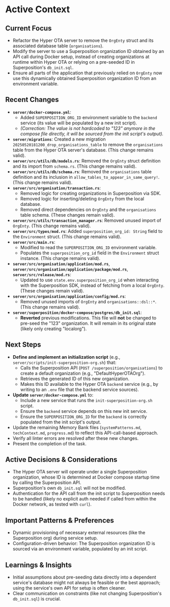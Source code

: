 # Active Context

## Current Focus

*   Refactor the Hyper OTA server to remove the `OrgEnty` struct and its associated database table (`organisations`).
*   Modify the server to use a Superposition organization ID obtained by an API call during Docker setup, instead of creating organizations at runtime within Hyper OTA or relying on a pre-seeded ID in Superposition's `db_init.sql`.
*   Ensure all parts of the application that previously relied on `OrgEnty` now use this dynamically obtained Superposition organization ID from an environment variable.

## Recent Changes

*   **`server/docker-compose.yml`**:
    *   Added `SUPERPOSITION_ORG_ID` environment variable to the `backend` service (its value will be populated by a new init script).
    *   *(Correction: The value is not hardcoded to "123" anymore in the compose file directly, it will be sourced from the init script's output).*
*   **`server/migrations`**: Created a new migration `20250520181200_drop_organisations_table` to remove the `organisations` table from the Hyper OTA server's database. (This change remains valid).
*   **`server/src/utils/db/models.rs`**: Removed the `OrgEnty` struct definition and its import from `schema.rs`. (This change remains valid).
*   **`server/src/utils/db/schema.rs`**: Removed the `organisations` table definition and its inclusion in `allow_tables_to_appear_in_same_query!`. (This change remains valid).
*   **`server/src/organisation/transaction.rs`**:
    *   Removed logic for creating organizations in Superposition via SDK.
    *   Removed logic for inserting/deleting `OrgEnty` from the local database.
    *   Removed direct dependencies on `OrgEnty` and the `organisations` table schema. (These changes remain valid).
*   **`server/src/utils/transaction_manager.rs`**: Removed unused import of `OrgEnty`. (This change remains valid).
*   **`server/src/types/mod.rs`**: Added `superposition_org_id: String` field to the `Environment` struct. (This change remains valid).
*   **`server/src/main.rs`**:
    *   Modified to read the `SUPERPOSITION_ORG_ID` environment variable.
    *   Populates the `superposition_org_id` field in the `Environment` struct instance. (This change remains valid).
*   **`server/src/organisation/application/mod.rs`**, **`server/src/organisation/application/package/mod.rs`**, **`server/src/release/mod.rs`**:
    *   Updated to use `state.env.superposition_org_id` when interacting with the Superposition SDK, instead of fetching from a local `OrgEnty`. (These changes remain valid).
*   **`server/src/organisation/application/config/mod.rs`**:
    *   Removed unused imports of `OrgEnty` and `organisations::dsl::*`. (This change remains valid).
*   **`server/superposition/docker-compose/postgres/db_init.sql`**:
    *   **Reverted** previous modifications. This file will **not** be changed to pre-seed the "123" organization. It will remain in its original state (likely only creating "localorg").

## Next Steps

*   **Define and implement an initialization script** (e.g., `server/scripts/init-superposition-org.sh`) that:
    *   Calls the Superposition API (`POST /superposition/organisations`) to create a default organization (e.g., "DefaultHyperOTAOrg").
    *   Retrieves the generated ID of this new organization.
    *   Makes this ID available to the Hyper OTA `backend` service (e.g., by writing to an `.env` file that the backend service sources).
*   **Update `server/docker-compose.yml`** to:
    *   Include a new service that runs the `init-superposition-org.sh` script.
    *   Ensure the `backend` service depends on this new init service.
    *   Ensure the `SUPERPOSITION_ORG_ID` for the `backend` is correctly populated from the init script's output.
*   Update the remaining Memory Bank files (`systemPatterns.md`, `techContext.md`, `progress.md`) to reflect this API-call-based approach.
*   Verify all linter errors are resolved after these new changes.
*   Present the completion of the task.

## Active Decisions & Considerations

*   The Hyper OTA server will operate under a single Superposition organization, whose ID is determined at Docker compose startup time by calling the Superposition API.
*   Superposition's own `db_init.sql` will not be modified.
*   Authentication for the API call from the init script to Superposition needs to be handled (likely no explicit auth needed if called from within the Docker network, as tested with `curl`).

## Important Patterns & Preferences

*   Dynamic provisioning of necessary external resources (like the Superposition org) during service setup.
*   Configuration-driven behavior: The Superposition organization ID is sourced via an environment variable, populated by an init script.

## Learnings & Insights

*   Initial assumptions about pre-seeding data directly into a dependent service's database might not always be feasible or the best approach; using the service's own API for setup is often cleaner.
*   Clear communication on constraints (like not changing Superposition's `db_init.sql`) is crucial.
